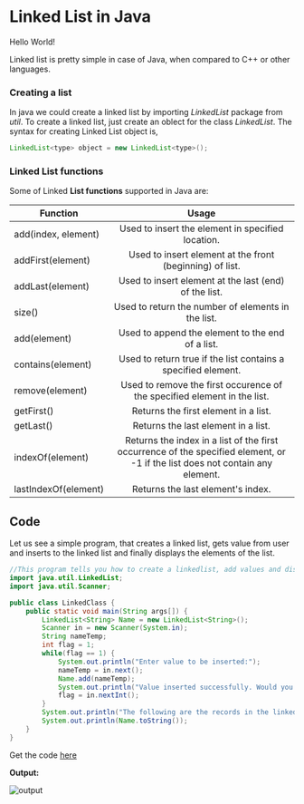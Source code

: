 # Linked List in Java

Hello World!

Linked list is pretty simple in case of Java, when compared to C++ or other languages.

### Creating a list
In java we could create a linked list by importing *LinkedList* package from *util*. To create a linked list, just create an oblect for the class *LinkedList*. The syntax for creating Linked List object is,

```Java
LinkedList<type> object = new LinkedList<type>();
```

### Linked List functions

Some of Linked **List functions** supported in Java are:

| Function	| Usage	|
| --------------| :----:|
| add(index, element)| Used to insert the element in specified location.|
| addFirst(element)| Used to insert element at the front (beginning) of list.|
| addLast(element)| Used to insert element at the last (end) of the list.|
| size()| Used to return the number of elements in the list.|
| add(element)| Used to append the element to the end of a list.|
| contains(element)| Used to return true if the list contains a specified element.|
| remove(element)| Used to remove the first occurence of the specified element in the list.|
| getFirst()| Returns the first element in a list.|
| getLast() | Returns the last element in a list.|
| indexOf(element)| Returns the index in a list of the first occurrence of the specified element, or -1 if the list does not contain any element.|
| lastIndexOf(element)| Returns the last element's index.|

## Code

Let us see a simple program, that creates a linked list, gets value from user and inserts to the linked list and finally displays the elements of the list.

```java
//This program tells you how to create a linkedlist, add values and display values in Java.
import java.util.LinkedList;
import java.util.Scanner;

public class LinkedClass {
	public static void main(String args[]) {
		LinkedList<String> Name = new LinkedList<String>();
		Scanner in = new Scanner(System.in);
		String nameTemp;
		int flag = 1;
		while(flag == 1) {
			System.out.println("Enter value to be inserted:");
			nameTemp = in.next();
			Name.add(nameTemp);
			System.out.println("Value inserted successfully. Would you like to add some more? 1|0");
			flag = in.nextInt();
		}
		System.out.println("The following are the records in the linked list:");
		System.out.println(Name.toString());
	}
}
```
Get the code [here](https://github.com/sriram23)

**Output:**

![output](https://raw.githubusercontent.com/sriram23/Data-Structures-and-Algorithms./d13d2c47a2fc5236d2193cdead2a8f1b14d77e1c/Algorithm_Solutions/Image/Screenshot%20from%202018-10-06%2022-24-46.png)
